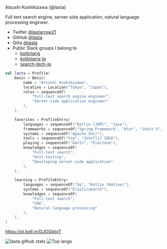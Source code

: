 Atsushi Koshikizawa (@lasta)

Full text search engine, server-side application, natural language processing engineer.

* Twitter [@lastarrow21](https://twitter.com/lastarrow21)
* GitHub [@lasta](https://github.com/lasta/lasta)
* Qiita [@lasta](https://qiita.com/lasta)
* Public Slack groups I belong to
    * [kotlinlang](https://kotlinlang.org/community/)
    * [kotlinlang-jp](https://slofile.com/slack/kotlinlang-jp)
    * [search-tech-jp](https://twitter.com/takuya_b/status/1377219737457860610)

```kotlin
val lasta = Profile(
    basic = Basic(
        name = "Atsushi Koshikizawa",
        location = Location("Tokyo", "Japan"),
        roles = sequenceOf(
            "Full-text search engine engineer",
            "Server-side application engineer"
        ),
    ),

    favorites = ProfileEntry(
        languages = sequenceOf("Kotlin (JVM)", "Java"),
        frameworks = sequenceOf("Spring Framework", "Ktor", "JUnit 5", "MockK"),
        systems = sequenceOf("Apache Solr"),
        tools = sequenceOf("Vim", "IntelliJ IDEA"),
        playing = sequenceOf("Darts", "Electone"),
        knowledges = sequenceOf(
            "Full-text search",
            "Unit testing",
            "Developing server-side application"
        ),
    ),

    learning = ProfileEntry(
        languages = sequenceOf("Go", "Kotlin (Native)"),
        systems = sequenceOf("Elasticsearch"),
        knowledges = sequenceOf(
            "Full-text search",
            "SRE",
            "Natural language processing"
        ),
    ),
)
```

https://pl.kotl.in/DJGGbljxT

![lasta github stats](https://github-readme-stats.vercel.app/api?username=lasta&count_private=false&theme=dark&show_icons=true)
![Top langs](https://github-readme-stats.vercel.app/api/top-langs/?username=lasta)
